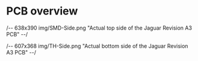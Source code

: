 # PCB overview #

/-- 638x390 img/SMD-Side.png "Actual top side of the Jaguar Revision A3 PCB" --/

/-- 607x368 img/TH-Side.png "Actual bottom side of the Jaguar Revision A3 PCB" --/


